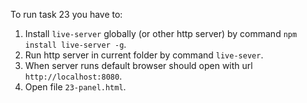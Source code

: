 To run task 23 you have to:
1. Install `live-server` globally (or other http server) by command `npm install live-server -g`.
1. Run http server in current folder by command `live-sever`.
1. When server runs default browser should open with url `http://localhost:8080`.
1. Open file `23-panel.html`.